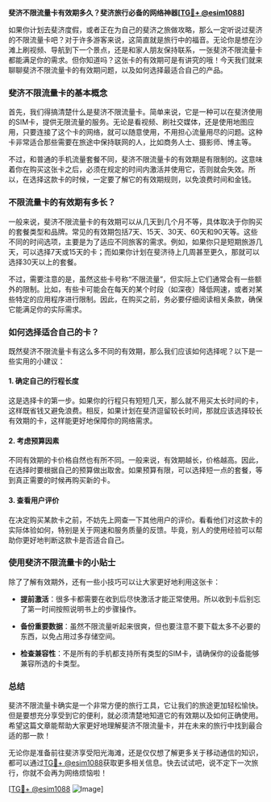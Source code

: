 **斐济不限流量卡有效期多久？斐济旅行必备的网络神器[[TG💪+ @esim1088](https://t.me/s/esim1088)]**

如果你计划去斐济度假，或者正在为自己的斐济之旅做攻略，那么一定听说过斐济的不限流量卡吧？对于许多游客来说，这简直就是旅行中的福音。无论你是想在沙滩上刷视频、导航到下一个景点，还是和家人朋友保持联系，一张斐济不限流量卡都能满足你的需求。但你知道吗？这张卡的有效期可是有讲究的哦！今天我们就来聊聊斐济不限流量卡的有效期问题，以及如何选择最适合自己的产品。

### 斐济不限流量卡的基本概念

首先，我们得搞清楚什么是斐济不限流量卡。简单来说，它是一种可以在斐济使用的SIM卡，提供无限流量的服务。无论是看视频、刷社交媒体，还是使用地图应用，只要连接了这个卡的网络，就可以随意使用，不用担心流量用尽的问题。这种卡非常适合那些需要在旅途中保持联网的人，比如商务人士、摄影师、博主等。

不过，和普通的手机流量套餐不同，斐济不限流量卡的有效期是有限制的。这意味着你在购买这张卡之后，必须在规定的时间内激活并使用它，否则就会失效。所以，在选择这款卡的时候，一定要了解它的有效期规则，以免浪费时间和金钱。

### 不限流量卡的有效期有多长？

一般来说，斐济不限流量卡的有效期可以从几天到几个月不等，具体取决于你购买的套餐类型和品牌。常见的有效期包括7天、15天、30天、60天和90天等。这些不同的时间选项，主要是为了适应不同旅客的需求。例如，如果你只是短期旅游几天，可以选择7天或15天的卡；而如果你计划在斐济待上几周甚至更久，那就可以选择30天以上的套餐。

不过，需要注意的是，虽然这些卡号称“不限流量”，但实际上它们通常会有一些额外的限制。比如，有些卡可能会在每天的某个时段（如深夜）降低网速，或者对某些特定的应用程序进行限制。因此，在购买之前，务必要仔细阅读相关条款，确保它能满足你的实际需求。

### 如何选择适合自己的卡？

既然斐济不限流量卡有这么多不同的有效期，那么我们应该如何选择呢？以下是一些实用的小建议：

#### 1. 确定自己的行程长度

这是选择卡的第一步。如果你的行程只有短短几天，那么就不用买太长时间的卡，这样既省钱又避免浪费。相反，如果计划在斐济逗留较长时间，那就应该选择较长有效期的卡，这样能更好地保障你的网络需求。

#### 2. 考虑预算因素

不同有效期的卡价格自然也有所不同。一般来说，有效期越长，价格越高。因此，在选择时要根据自己的预算做出取舍。如果预算有限，可以选择短一点的套餐，等到真正需要的时候再购买新的卡。

#### 3. 查看用户评价

在决定购买某款卡之前，不妨先上网查一下其他用户的评价。看看他们对这款卡的实际体验如何，特别是关于网速和服务质量的反馈。毕竟，别人的使用经验可以帮助你更好地判断这款卡是否适合自己。

### 使用斐济不限流量卡的小贴士

除了了解有效期外，还有一些小技巧可以让大家更好地利用这张卡：

- **提前激活**：很多卡都需要在收到后尽快激活才能正常使用。所以收到卡后别忘了第一时间按照说明书上的步骤操作。
  
- **备份重要数据**：虽然不限流量听起来很爽，但也要注意不要下载太多不必要的东西，以免占用过多存储空间。

- **检查兼容性**：不是所有的手机都支持所有类型的SIM卡，请确保你的设备能够兼容所选的卡类型。

### 总结

斐济不限流量卡确实是一个非常方便的旅行工具，它让我们的旅途更加轻松愉快。但是要想充分享受到它的便利，就必须清楚地知道它的有效期以及如何正确使用。希望这篇文章能帮助大家更好地理解斐济不限流量卡，并在未来的旅行中找到最合适的那一款！

无论你是准备前往斐济享受阳光海滩，还是仅仅想了解更多关于移动通信的知识，都可以通过[TG💪+ @esim1088](https://t.me/s/esim1088)获取更多相关信息。快去试试吧，说不定下一次旅行，你就不会再为网络烦恼啦！

[[TG💪+ @esim1088](https://t.me/s/esim1088) ![Image](https://i.postimg.cc/4NQfJmqS/Snipaste-2025-05-13-00-14-12.png)]